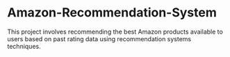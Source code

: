 # Amazon-Recommendation-System
This project involves recommending the best Amazon products available to users based on past rating data using recommendation systems techniques.
